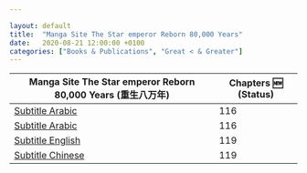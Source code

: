 ```yaml
---

layout: default
title:  "Manga Site The Star emperor Reborn 80,000 Years"
date:   2020-08-21 12:00:00 +0100
categories: ["Books & Publications", "Great < & Greater"]
---
```

|Manga Site The Star emperor Reborn 80,000 Years (重生八万年) | Chapters <md>:new:</md> (Status)|
|------- | ------|
|[Subtitle Arabic](https://www.azoramanga.com/manga/the-star-emperor/) | 116 |
|[Subtitle Arabic](https://mangakm.com/manga/the-star-emperor/) | 116 |
|[Subtitle English](https://mangabob.com/manga/reborn-80000-years/) | 119 |
|[Subtitle Chinese](https://www.ohmanhua.com/13410/) | 119 |

